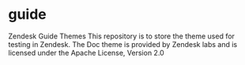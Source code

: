 # guide
Zendesk Guide Themes
This repository is to store the theme used for testing in Zendesk. The Doc theme is provided by Zendesk labs and is licensed under the Apache License, Version 2.0
